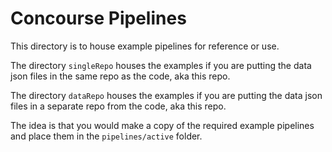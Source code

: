 # Concourse Pipelines

This directory is to house example pipelines for reference or use.

The directory `singleRepo` houses the examples if you are putting the data json files in the same repo as the code, aka this repo.

The directory `dataRepo` houses the examples if you are putting the data json files in a separate repo from the code, aka this repo.

The idea is that you would make a copy of the required example pipelines and place them in the `pipelines/active` folder.
